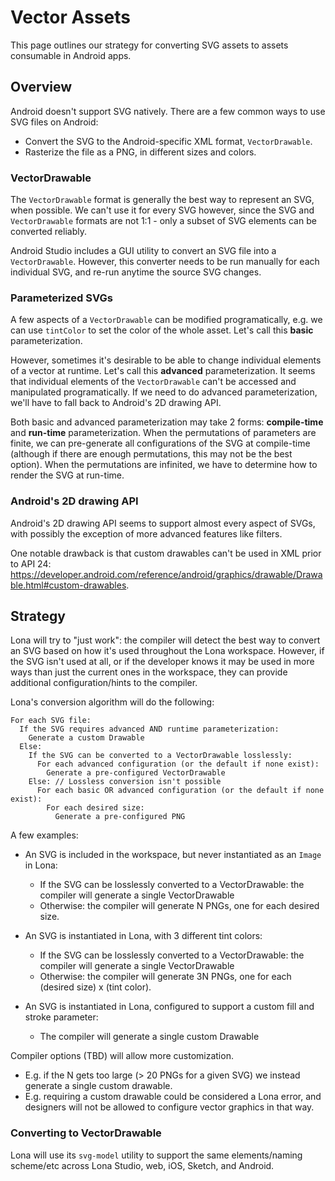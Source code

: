 # Vector Assets

This page outlines our strategy for converting SVG assets to assets consumable in Android apps.

## Overview

Android doesn't support SVG natively. There are a few common ways to use SVG files on Android:

- Convert the SVG to the Android-specific XML format, `VectorDrawable`.
- Rasterize the file as a PNG, in different sizes and colors.

### VectorDrawable

The `VectorDrawable` format is generally the best way to represent an SVG, when possible. We can't use it for every SVG however, since the SVG and `VectorDrawable` formats are not 1:1 - only a subset of SVG elements can be converted reliably.

Android Studio includes a GUI utility to convert an SVG file into a `VectorDrawable`. However, this converter needs to be run manually for each individual SVG, and re-run anytime the source SVG changes.

### Parameterized SVGs

A few aspects of a `VectorDrawable` can be modified programatically, e.g. we can use `tintColor` to set the color of the whole asset. Let's call this **basic** parameterization.

However, sometimes it's desirable to be able to change individual elements of a vector at runtime. Let's call this **advanced** parameterization. It seems that individual elements of the `VectorDrawable` can't be accessed and manipulated programatically. If we need to do advanced parameterization, we'll have to fall back to Android's 2D drawing API.

Both basic and advanced parameterization may take 2 forms: **compile-time** and **run-time** parameterization. When the permutations of parameters are finite, we can pre-generate all configurations of the SVG at compile-time (although if there are enough permutations, this may not be the best option). When the permutations are infinited, we have to determine how to render the SVG at run-time.

### Android's 2D drawing API

Android's 2D drawing API seems to support almost every aspect of SVGs, with possibly the exception of more advanced features like filters.

One notable drawback is that custom drawables can't be used in XML prior to API 24: https://developer.android.com/reference/android/graphics/drawable/Drawable.html#custom-drawables.

## Strategy

Lona will try to "just work": the compiler will detect the best way to convert an SVG based on how it's used throughout the Lona workspace. However, if the SVG isn't used at all, or if the developer knows it may be used in more ways than just the current ones in the workspace, they can provide additional configuration/hints to the compiler.

Lona's conversion algorithm will do the following:

```
For each SVG file:
  If the SVG requires advanced AND runtime parameterization:
    Generate a custom Drawable
  Else:
    If the SVG can be converted to a VectorDrawable losslessly:
      For each advanced configuration (or the default if none exist):
        Generate a pre-configured VectorDrawable
    Else: // Lossless conversion isn't possible
      For each basic OR advanced configuration (or the default if none exist):
        For each desired size:
          Generate a pre-configured PNG
```

A few examples:

- An SVG is included in the workspace, but never instantiated as an `Image` in Lona:

  - If the SVG can be losslessly converted to a VectorDrawable: the compiler will generate a single VectorDrawable
  - Otherwise: the compiler will generate N PNGs, one for each desired size.

- An SVG is instantiated in Lona, with 3 different tint colors:

  - If the SVG can be losslessly converted to a VectorDrawable: the compiler will generate a single VectorDrawable
  - Otherwise: the compiler will generate 3N PNGs, one for each (desired size) x (tint color).

- An SVG is instantiated in Lona, configured to support a custom fill and stroke parameter:

  - The compiler will generate a single custom Drawable

Compiler options (TBD) will allow more customization.

- E.g. if the N gets too large (> 20 PNGs for a given SVG) we instead generate a single custom drawable.
- E.g. requiring a custom drawable could be considered a Lona error, and designers will not be allowed to configure vector graphics in that way.

### Converting to VectorDrawable

Lona will use its `svg-model` utility to support the same elements/naming scheme/etc across Lona Studio, web, iOS, Sketch, and Android.
